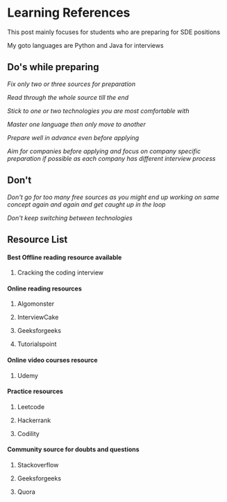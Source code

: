 # Learning References


This post mainly focuses for students who are preparing for SDE positions

My goto languages are Python and Java for interviews



## Do's while preparing

*Fix only two or three sources for preparation*

*Read through the whole source till the end*

*Stick to one or two technologies you are most comfortable with*

*Master one language then only move to another*

*Prepare well in advance even before applying*

*Aim for companies before applying and focus on company specific preparation if possible as each company has different interview process*



## Don't 

*Don't go for too many free sources as you might end up working on same concept again and again and get caught up in the loop*

*Don't keep switching between technologies*



## Resource List

#### Best Offline reading resource available

1. Cracking the coding interview

#### Online reading resources

1. Algomonster

1. InterviewCake

1. Geeksforgeeks

1. Tutorialspoint

#### Online video courses resource

1. Udemy

#### Practice resources

1. Leetcode

1. Hackerrank

1. Codility

#### Community source for doubts and questions

1. Stackoverflow

1. Geeksforgeeks

1. Quora








